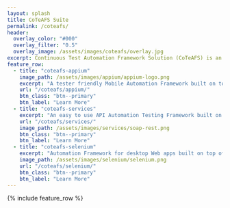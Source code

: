 ```yaml
---
layout: splash
title: CoTeAFS Suite
permalink: /coteafs/
header:
  overlay_color: "#000"
  overlay_filter: "0.5"
  overlay_image: /assets/images/coteafs/overlay.jpg
excerpt: Continuous Test Automation Framework Solution (CoTeAFS) is an easy to use one stop Framework solution targetting all platforms to ease the Automated Testing process.
feature_row:
  - title: "coteafs-appium"
    image_path: /assets/images/appium/appium-logo.png
    excerpt: "A tester friendly Mobile Automation Framework built on top of Appium which supports testing web and native apps for Android, iOS and Windows real or emulator Mobiles and Tablets."
    url: "/coteafs/appium/"
    btn_class: "btn--primary"
    btn_label: "Learn More"
  - title: "coteafs-services"
    excerpt: "An easy to use API Automation Testing Framework built on top of Rest-Assured."
    url: "/coteafs/services/"
    image_path: /assets/images/services/soap-rest.png
    btn_class: "btn--primary"
    btn_label: "Learn More"
  - title: "coteafs-selenium"
    excerpt: "Automation Framework for desktop Web apps built on top of Selenium WebDriver."
    image_path: /assets/images/selenium/selenium.png
    url: "/coteafs/selenium/"
    btn_class: "btn--primary"
    btn_label: "Learn More"
---
```


{% include feature_row %}
